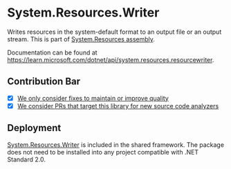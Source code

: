 # System.Resources.Writer
Writes resources in the system-default format to an output file or an output stream.
This is part of [System.Resources assembly](../System.Resources.ResourceManager/Readme.md).

Documentation can be found at https://learn.microsoft.com/dotnet/api/system.resources.resourcewriter.

## Contribution Bar
- [x] [We only consider fixes to maintain or improve quality](../../libraries/README.md#primary-bar)
- [x] [We consider PRs that target this library for new source code analyzers](../../libraries/README.md#secondary-bars)

## Deployment
[System.Resources.Writer](https://www.nuget.org/packages/System.Resources.Writer) is included in the shared framework. The package does not need to be installed into any project compatible with .NET Standard 2.0.